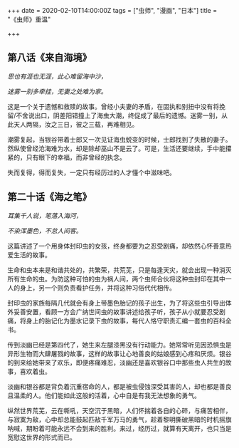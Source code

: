 +++
date = 2020-02-10T14:00:00Z
tags = ["虫师", "漫画", "日本"]
title = "《虫师》重温"

+++
## 第八话《来自海境》

_思也有涯也无涯，此心难留海中沙，_

_迷雾一别多牵挂，无妻之处难为家。_

这是一个关于遗憾和救赎的故事。曾经小夫妻的矛盾，在固执和别扭中没有将挽留/不舍说出口，阴差阳错撞上了海虫大潮，终促成了最后的遗憾。迷雾一别，从此天人两隔，汝之三日，彼之三载，再难相见。

潮雾复起，当银谷带着士郎又一次见证海虫蜕变的时候，士郎找到了失散的妻子。然纵使曾经沧海难为水，却是除却巫山不是云了。可是，生活还要继续，手中能攥紧的，只有眼下的幸福，而非曾经的执念。

失而复得，得而复失，一定只有经历过的人才懂个中滋味吧。

## 第二十话《海之笔》

_耳集千人说，笔落入海河，_

_不染浑墨色，不怠人间客。_

这篇讲述了一个用身体封印虫的女孩，终身都要为之忍受剧痛，却依然心怀善意热爱生活的故事。

生命和虫本来是和谐共处的，共繁荣，共荒芜，只是每逢天灾，就会出现一种消灭所有生命的虫。为防这种可怕的虫为祸人间，两个虫师合伙将这种虫封印在其中一人的身上，另一个则负责看护任务，并将这种习俗代代相传。

封印虫的家族每隔几代就会有身上带墨色胎记的孩子出生，为了将这些虫引导出体外妥善安置，看顾一方会广纳世间虫的故事讲述给孩子听，孩子从小就要忍受剧痛，将身上的胎记化为墨水记录下虫的故事，每代人恪守职责汇编一套虫的百科全书。

传到淡幽已经是第四代了，她生来左腿漆黑没有行动能力。她常常听见因恐惧虫是异形生物而大肆屠戮的故事，这样的故事让心地善良的姑娘感到心疼和厌烦。银谷的到来给她带来了欢乐，即便疼痛难忍，淡幽还是喜欢银谷口中那些虫人共生的故事，喜欢着虫。

淡幽和银谷都是背负着沉重宿命的人，都是被虫侵蚀深受其害的人，却也都是善良且温柔的人。他们能如此这般的活着，心中自是有我无法想象的勇气。

纵然世界荒芜，云在嘶吼，天空沉于黑暗，人们怀揣着各自的心碎，与痛苦相伴，与寂寞为敌，心中却总能鼓起匹敌千军万马的勇气，趁着黎明撕破黑暗的时机摇旗呐喊，期盼着可能永远不会到来的胜利。来过，经历过，就算有天离开，也只当是宽慰这世界的形式而已。